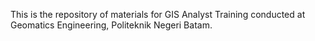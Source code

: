 This is the repository of materials for GIS Analyst Training conducted at Geomatics Engineering, Politeknik Negeri Batam.
